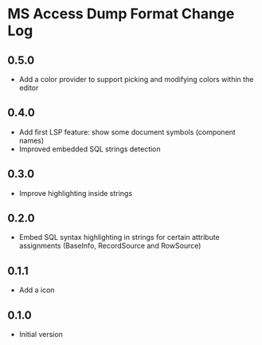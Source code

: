 # MS Access Dump Format Change Log

## 0.5.0

- Add a color provider to support picking and modifying colors within the editor

## 0.4.0

- Add first LSP feature: show some document symbols (component names)
- Improved embedded SQL strings detection

## 0.3.0

- Improve highlighting inside strings

## 0.2.0

- Embed SQL syntax highlighting in strings for certain attribute assignments (BaseInfo, RecordSource and RowSource)

## 0.1.1

- Add a icon

## 0.1.0

- Initial version

